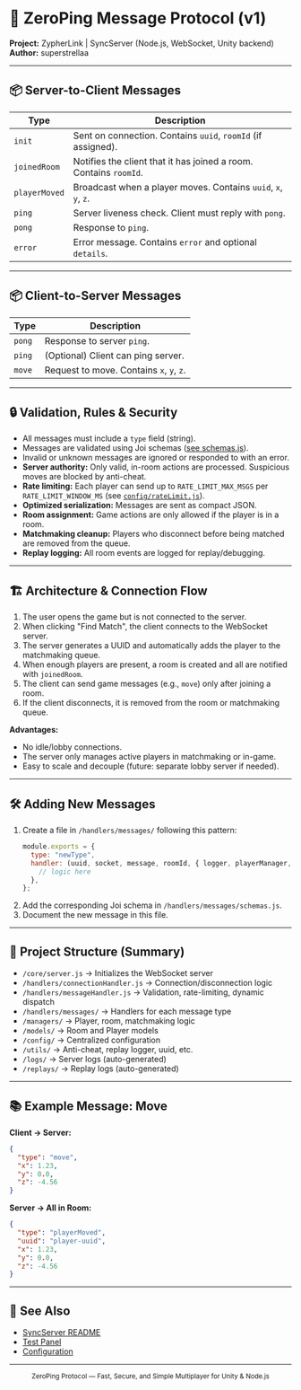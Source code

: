 # 📝 ZeroPing Message Protocol (v1)

**Project:** ZypherLink | SyncServer (Node.js, WebSocket, Unity backend)  
**Author:** superstrellaa

---

## 📦 Server-to-Client Messages

| Type         | Description                                 |
|--------------|---------------------------------------------|
| `init`       | Sent on connection. Contains `uuid`, `roomId` (if assigned). |
| `joinedRoom` | Notifies the client that it has joined a room. Contains `roomId`. |
| `playerMoved`| Broadcast when a player moves. Contains `uuid`, `x`, `y`, `z`. |
| `ping`       | Server liveness check. Client must reply with `pong`. |
| `pong`       | Response to `ping`.                         |
| `error`      | Error message. Contains `error` and optional `details`. |

---

## 📦 Client-to-Server Messages

| Type   | Description                                 |
|--------|---------------------------------------------|
| `pong` | Response to server `ping`.                  |
| `ping` | (Optional) Client can ping server.          |
| `move` | Request to move. Contains `x`, `y`, `z`.    |

---

## 🔒 Validation, Rules & Security

- All messages must include a `type` field (string).
- Messages are validated using Joi schemas ([see schemas.js](../handlers/messages/schemas.js)).
- Invalid or unknown messages are ignored or responded to with an error.
- **Server authority:** Only valid, in-room actions are processed. Suspicious moves are blocked by anti-cheat.
- **Rate limiting:** Each player can send up to `RATE_LIMIT_MAX_MSGS` per `RATE_LIMIT_WINDOW_MS` (see [`config/rateLimit.js`](../config/rateLimit.js)).
- **Optimized serialization:** Messages are sent as compact JSON.
- **Room assignment:** Game actions are only allowed if the player is in a room.
- **Matchmaking cleanup:** Players who disconnect before being matched are removed from the queue.
- **Replay logging:** All room events are logged for replay/debugging.

---

## 🏗️ Architecture & Connection Flow

1. The user opens the game but is not connected to the server.
2. When clicking "Find Match", the client connects to the WebSocket server.
3. The server generates a UUID and automatically adds the player to the matchmaking queue.
4. When enough players are present, a room is created and all are notified with `joinedRoom`.
5. The client can send game messages (e.g., `move`) only after joining a room.
6. If the client disconnects, it is removed from the room or matchmaking queue.

**Advantages:**
- No idle/lobby connections.
- The server only manages active players in matchmaking or in-game.
- Easy to scale and decouple (future: separate lobby server if needed).

---

## 🛠️ Adding New Messages

1. Create a file in `/handlers/messages/` following this pattern:
   ```js
   module.exports = {
     type: "newType",
     handler: (uuid, socket, message, roomId, { logger, playerManager, roomManager }) => {
       // logic here
     },
   };
   ```
2. Add the corresponding Joi schema in `/handlers/messages/schemas.js`.
3. Document the new message in this file.

---

## 🧩 Project Structure (Summary)

- `/core/server.js`           → Initializes the WebSocket server
- `/handlers/connectionHandler.js` → Connection/disconnection logic
- `/handlers/messageHandler.js`    → Validation, rate-limiting, dynamic dispatch
- `/handlers/messages/`            → Handlers for each message type
- `/managers/`                     → Player, room, matchmaking logic
- `/models/`                       → Room and Player models
- `/config/`                       → Centralized configuration
- `/utils/`                        → Anti-cheat, replay logger, uuid, etc.
- `/logs/`                         → Server logs (auto-generated)
- `/replays/`                      → Replay logs (auto-generated)

---

## 📚 Example Message: Move

**Client → Server:**
```json
{
  "type": "move",
  "x": 1.23,
  "y": 0.0,
  "z": -4.56
}
```

**Server → All in Room:**
```json
{
  "type": "playerMoved",
  "uuid": "player-uuid",
  "x": 1.23,
  "y": 0.0,
  "z": -4.56
}
```

---

## 📄 See Also
- [SyncServer README](../../README.md)
- [Test Panel](../../Tests-WebSocket/exampleClient.js)
- [Configuration](../config/)

---

<p align="center"><sub>ZeroPing Protocol — Fast, Secure, and Simple Multiplayer for Unity & Node.js</sub></p>
